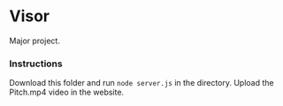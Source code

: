 # Visor
Major project.



### Instructions

Download this folder and run `node server.js` in the directory. Upload the Pitch.mp4 video in the website.


